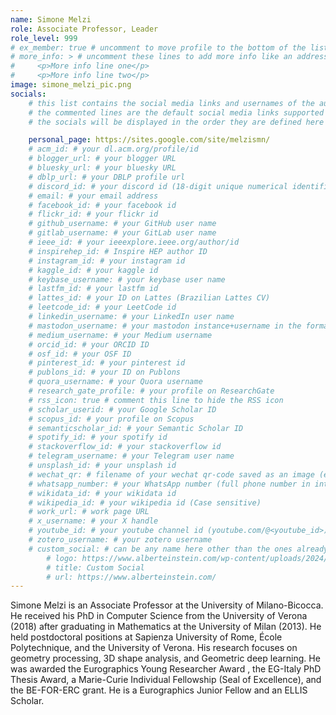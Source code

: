 ```yaml
---
name: Simone Melzi
role: Associate Professor, Leader
role_level: 999
# ex_member: true # uncomment to move profile to the bottom of the list
# more_info: > # uncomment these lines to add more info like an address
#     <p>More info line one</p>
#     <p>More info line two</p>
image: simone_melzi_pic.png
socials:
    # this list contains the social media links and usernames of the author
    # the commented lines are the default social media links supported by the template
    # the socials will be displayed in the order they are defined here

    personal_page: https://sites.google.com/site/melzismn/
    # acm_id: # your dl.acm.org/profile/id
    # blogger_url: # your blogger URL
    # bluesky_url: # your bluesky URL
    # dblp_url: # your DBLP profile url
    # discord_id: # your discord id (18-digit unique numerical identifier)
    # email: # your email address
    # facebook_id: # your facebook id
    # flickr_id: # your flickr id
    # github_username: # your GitHub user name
    # gitlab_username: # your GitLab user name
    # ieee_id: # your ieeexplore.ieee.org/author/id
    # inspirehep_id: # Inspire HEP author ID
    # instagram_id: # your instagram id
    # kaggle_id: # your kaggle id
    # keybase_username: # your keybase user name
    # lastfm_id: # your lastfm id
    # lattes_id: # your ID on Lattes (Brazilian Lattes CV)
    # leetcode_id: # your LeetCode id
    # linkedin_username: # your LinkedIn user name
    # mastodon_username: # your mastodon instance+username in the format instance.tld/@username
    # medium_username: # your Medium username
    # orcid_id: # your ORCID ID
    # osf_id: # your OSF ID
    # pinterest_id: # your pinterest id
    # publons_id: # your ID on Publons
    # quora_username: # your Quora username
    # research_gate_profile: # your profile on ResearchGate
    # rss_icon: true # comment this line to hide the RSS icon
    # scholar_userid: # your Google Scholar ID
    # scopus_id: # your profile on Scopus
    # semanticscholar_id: # your Semantic Scholar ID
    # spotify_id: # your spotify id
    # stackoverflow_id: # your stackoverflow id
    # telegram_username: # your Telegram user name
    # unsplash_id: # your unsplash id
    # wechat_qr: # filename of your wechat qr-code saved as an image (e.g., wechat-qr.png if saved to assets/img/wechat-qr.png)
    # whatsapp_number: # your WhatsApp number (full phone number in international format. Omit any zeroes, brackets, or dashes when adding the phone number in international format.)
    # wikidata_id: # your wikidata id
    # wikipedia_id: # your wikipedia id (Case sensitive)
    # work_url: # work page URL
    # x_username: # your X handle
    # youtube_id: # your youtube channel id (youtube.com/@<youtube_id>)
    # zotero_username: # your zotero username
    # custom_social: # can be any name here other than the ones already defined above
        # logo: https://www.alberteinstein.com/wp-content/uploads/2024/03/cropped-favicon-192x192.png # can be png, svg, jpg
        # title: Custom Social
        # url: https://www.alberteinstein.com/
---
```

Simone Melzi is an Associate Professor at the University of Milano-Bicocca. He
received his PhD in Computer Science from the University of Verona (2018) after
graduating in Mathematics at the University of Milan (2013). He held
postdoctoral positions at Sapienza University of Rome, École Polytechnique, and
the University of Verona. His research focuses on geometry processing, 3D shape
analysis, and Geometric deep learning. He was awarded the Eurographics Young
Researcher Award , the EG-Italy PhD Thesis Award, a Marie-Curie Individual
Fellowship (Seal of Excellence), and the BE-FOR-ERC grant. He is a Eurographics
Junior Fellow and an ELLIS Scholar.
